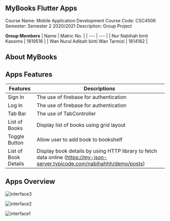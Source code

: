 ## MyBooks Flutter Apps
  
  Course Name: Mobile Application Development 
  Course Code: CSC4506
  Semester: Semester 2 2020/2021
  Description: Group Project
  
 **Group Members**
| Name | Matric No. |
| --- | --- |
| Nur Nabihah binti Kassims | 1819516 |
| Wan Nurul Adibah binti Wan Tarmizi | 1814162 |


## About MyBooks


## Apps Features

| Features | Descriptions |
| --- | --- |
| Sign In | The use of firebase for authentication |
| Log In | The use of firebase for authentication |
| Tab Bar | The use of TabController |
| List of Books | Display list of books using grid layout |
| Toggle Button | Allow user to add book to bookshelf |
| List of Book Details | Display book details by using HTTP library to fetch data online (https://my-json-server.typicode.com/nabihahhh/demo/posts) |


## Apps Overview

![interface3](https://user-images.githubusercontent.com/35028821/123841383-0f23b780-d942-11eb-9ce6-16820d5f5974.PNG)

![interface2](https://user-images.githubusercontent.com/35028821/123841422-1d71d380-d942-11eb-95ef-f34f0e11b855.PNG)

![interface1](https://user-images.githubusercontent.com/35028821/123842082-f4057780-d942-11eb-9c6c-79f18b1a69f6.PNG)





